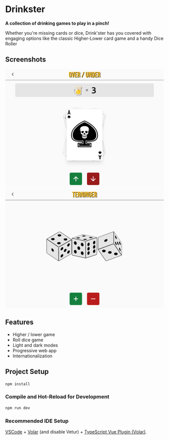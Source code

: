 # Drinkster

**A collection of drinking games to play in a pinch!**

Whether you're missing cards or dice, Drink'ster has you covered with engaging options like the classic Higher-Lower card game and a handy Dice Roller

## Screenshots

![Higher / Lower game Screenshot](./github/HigherLower.png)
![Dice game Screenshot](./github/Dice.png)

## Features

- Higher / lower game
- Roll dice game
- Light and dark modes
- Progressive web app
- Internationalization

## Project Setup

```sh
npm install
```

### Compile and Hot-Reload for Development

```sh
npm run dev
```

### Recommended IDE Setup

[VSCode](https://code.visualstudio.com/) + [Volar](https://marketplace.visualstudio.com/items?itemName=Vue.volar) (and disable Vetur) + [TypeScript Vue Plugin (Volar)](https://marketplace.visualstudio.com/items?itemName=Vue.vscode-typescript-vue-plugin).
